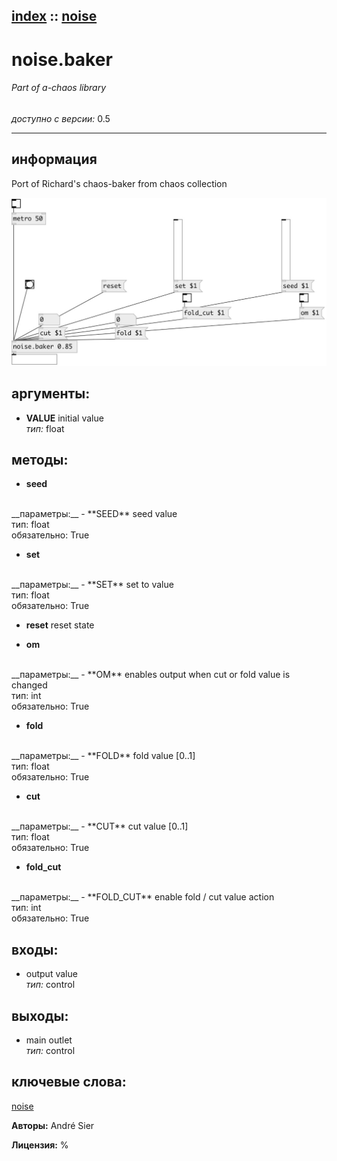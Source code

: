 [index](index.html) :: [noise](category_noise.html)
---

# noise.baker

###### Part of a-chaos library

*доступно с версии:* 0.5

---


## информация
Port of Richard&#39;s chaos-baker from chaos collection


[![example](../examples/img/noise.baker.jpg)](../examples/pd/noise.baker.pd)



## аргументы:

* **VALUE**
initial value<br>
_тип:_ float<br>



## методы:

* **seed**
<br>
  __параметры:__
  - **SEED** seed value<br>
    тип: float <br>
    обязательно: True <br>

* **set**
<br>
  __параметры:__
  - **SET** set to value<br>
    тип: float <br>
    обязательно: True <br>

* **reset**
reset state<br>

* **om**
<br>
  __параметры:__
  - **OM** enables output when cut or fold value is changed<br>
    тип: int <br>
    обязательно: True <br>

* **fold**
<br>
  __параметры:__
  - **FOLD** fold value [0..1]<br>
    тип: float <br>
    обязательно: True <br>

* **cut**
<br>
  __параметры:__
  - **CUT** cut value [0..1]<br>
    тип: float <br>
    обязательно: True <br>

* **fold_cut**
<br>
  __параметры:__
  - **FOLD_CUT** enable fold / cut value action<br>
    тип: int <br>
    обязательно: True <br>






## входы:

* output value<br>
_тип:_ control



## выходы:

* main outlet<br>
_тип:_ control



## ключевые слова:

[noise](keywords/noise.html)






**Авторы:** André Sier




**Лицензия:** %





